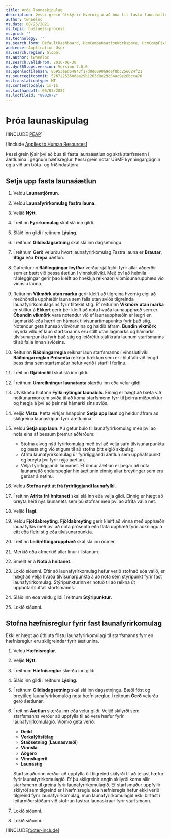 ```yaml
---
title: Þróa launaskipulag
description: Þessi grein útskýrir hvernig á að búa til fasta launaáætlun og skrá starfsmenn í áætlunina í gegnum hæfisreglur.
author: twheeloc
ms.date: 08/25/2021
ms.topic: business-process
ms.prod: ''
ms.technology: ''
ms.search.form: DefaultDashboard, HcmCompensationWorkspace, HcmCompFixedPlansPart, HRMCompFixedPlanTable, HRMCompCreateGridDialog, HRCCompGridView, HRMCompEligibility,  HRCCompGrid
audience: Application User
ms.search.region: Global
ms.author: twheeloc
ms.search.validFrom: 2016-06-30
ms.dyn365.ops.version: Version 7.0.0
ms.openlocfilehash: 86953e6d54843f17d0d6090a9def8bc256624f21
ms.sourcegitcommit: 52b7225350daa29b1263d8e29c54ac9e20bcca70
ms.translationtype: MT
ms.contentlocale: is-IS
ms.lasthandoff: 06/03/2022
ms.locfileid: "8902972"
---
```

# <a name="develop-a-compensation-structure"></a>Þróa launaskipulag


[!INCLUDE [PEAP](../includes/peap-1.md)]

[!include [Applies to Human Resources](../includes/applies-to-hr.md)]

Þessi grein lýsir því að búa til fasta launaáætlun og skrá starfsmenn í áætlunina í gegnum hæfisreglur. Þessi grein notar USMF kynningargögnin og á við um bóta- og fríðindastjóra.

## <a name="create-a-fixed-compensation-plan"></a>Setja upp fasta launaáætlun

1. Veldu **Launastjórnun**.

2. Veldu **Launafyrirkomulag fastra launa**.

3. Veljið **Nýtt**.

4. Í reitinn **Fyrirkomulag** skal slá inn gildi.

5. Sláið inn gildi í reitnum **Lýsing**.

6. Í reitnum **Gildisdagsetning** skal slá inn dagsetningu.

7. Í reitnum **Gerð** velurðu hvort launafyrirkomulag Fastra launa er **Brautar**, **Stiga** eða **Þrepa** áætlun.

8. Gátreiturinn **Ráðleggingar leyfðar** verður sjálfgildi fyrir allar aðgerðir sem er bætt við þessa áætlun í vinnslutilviki. Með því að heimila ráðleggingar gerir það kleift að hnekkja reiknaðri viðmiðunarupphæð við vinnslu launa.

9. Reiturinn **Vikmörk utan marka** gerir kleift að tilgreina hvernig eigi að meðhöndla upphæðir launa sem falla utan sviðs tilgreinda launafyrirkomulagsins fyrir tiltekið stig. Ef reiturinn **Vikmörk utan marka** er stilltur á **Ekkert** gerir þér kleift að nota hvaða launaupphæð sem er. **Óbundin vikmörk** vara notendur við ef launaupphæðin er lægri en lágmarkið eða hærri en hámark tilvísunartímapunkts fyrir það stig. Notendur geta hunsað viðvörunina og haldið áfram. **Bundin vikmörk** mynda villu ef laun starfsmanns eru stillt utan lágmarks og hámarks tilvísunarpunkta fyrir það stig og leiðréttir sjálfkrafa launum starfsmanns til að falla innan sviðsins.

10. Reiturinn **Ráðningarregla** reiknar laun starfsmanns í vinnslutilviki. **Ráðningarreglan** **Prósenta** reiknar hækkun sem er í hlutfalli við lengd þess tíma sem starfsmaður hefur verið í starfi í ferlinu.

11. Í reitinn **Gjaldmiðill** skal slá inn gildi.

12. Í reitnum **Umreikningur launataxta** slærðu inn eða velur gildi.

13. Útvíkkaðu hlutann **Fylki nýtingar launabils**. Einnig er hægt að bæta við notkunarmörkum sviða til að koma starfsmenn fyrr til þeirra miðpunktur og hægja á því að þeir nái hámarki síns sviðs.

14. Veljið **Vista**. Þetta virkjar hnappinn **Setja upp laun** og heldur áfram að skilgreina launaskipan fyrir áætlunina.

15. Veldu **Setja upp laun**. Þú getur búið til launafyrirkomulag með því að nota eina af þessum þremur aðferðum:

    - Stofna alveg nýtt fyrirkomulag með því að velja safn tilvísunarpunkta og bæta stig við stigum til að stofna þitt eigið skipulag.
    - Afrita launafyrirkomulag úr fyrirliggjandi áætlun sem upphafspunkt og breyta því fyrir nýja áætlun.
    - Velja fyrirliggjandi launanet. Ef önnur áætlun er þegar að nota launanetið endurspeglar hin áætlunin einnig allar breytingar sem eru gerðar á netinu.

16. Veldu **Stofna nýtt út frá fyrirliggjandi launafylki**.

17. Í reitinn **Afrita frá hnitaneti** skal slá inn eða velja gildi. Einnig er hægt að breyta heiti nýs launanets sem þú stofnar með því að afrita valið net.

18. Veljið **Í lagi**.

19. Veldu **Fjöldabreyting**. **Fjöldabreyting** gerir kleift að vinna með upphæðir launafylkis með því að nota prósenta eða flata upphæð fyrir aukningu á eitt eða fleiri stig eða tilvísunarpunkta.

20. Í reitinn **Leiðréttingarupphæð** skal slá inn númer.

21. Merkið eða afmerkið allar línur í listanum.

22. Smellt er á **Nota á hnitanet**.

23. Lokið síðunni. Eftir að launafyrirkomulag hefur verið stofnað eða valið, er hægt að velja hvaða tilvísunarpunkta á að nota sem stýripunkt fyrir fast launafyrirkomulag. Stýripunkturinn er notuð til að reikna út uppbótarhlutfall starfsmanns.

24. Sláið inn eða veldu gildi í reitnum **Stýripunktur**.

25. Lokið síðunni.

## <a name="create-an-eligibility-rule-for-the-fixed-compensation-plan"></a>Stofna hæfnisreglur fyrir fast launafyrirkomulag

Ekki er hægt að úthluta föstu launafyrirkomulagi til starfsmanns fyrr en hæfnisreglur eru skilgreindar fyrir áætlunina.  

1. Veldu **Hæfnisreglur**.

2. Veljið **Nýtt**.

3. Í reitnum **Hæfnisreglur** slærðu inn gildi.

4. Sláið inn gildi í reitnum **Lýsing**.

5. Í reitnum **Gildisdagsetning** skal slá inn dagsetningu. Bæði föst og breytileg launafyrirkomulög nota hæfnisreglur. Í reitnum **Gerð** velurðu gerð áætlunar.

6. Í reitinn **Áætlun** slærðu inn eða velur gildi. Veljið skilyrði sem starfsmanns verður að uppfylla til að vera hæfur fyrir launafyrirkomulagið. Viðmið geta verið:

    - **Deild**
    - **Verkalýðsfélag**
    - **Staðsetning** (**Launasvæði**)
    - **Vinnsla**
    - **Aðgerð**
    - **Vinnslugerð**
    - **Launastig**
    
    Starfsmaðurinn verður að uppfylla öll tilgreind skilyrði til að teljast hæfur fyrir launafyrirkomulagið. Ef þú skilgreinir engin skilyrði koma allir starfsmenn til greina fyrir launafyrirkomulagið. Ef starfsmaður uppfyllir skilyrði sem tilgreind er í hæfnisreglu eða hæfnisregla hefur ekki verið tilgreind fyrir launafyrirkomulag, mun launafyrirkomulagið ekki birtast í leitarniðurstöðum við stofnun fastrar launaskráar fyrir starfsmann.

7. Lokið síðunni.

8. Lokið síðunni.



[!INCLUDE[footer-include](../includes/footer-banner.md)]
